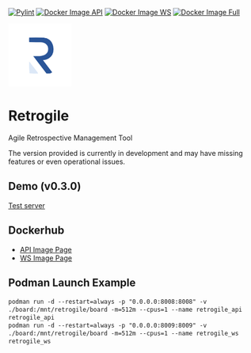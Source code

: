 [![Pylint](https://github.com/Anoniji/retrogile/actions/workflows/pylint.yml/badge.svg)](https://github.com/Anoniji/retrogile/actions/workflows/pylint.yml)
[![Docker Image API](https://github.com/Anoniji/retrogile/actions/workflows/docker-image-api.yml/badge.svg)](https://github.com/Anoniji/retrogile/actions/workflows/docker-image-api.yml)
[![Docker Image WS](https://github.com/Anoniji/retrogile/actions/workflows/docker-image-ws.yml/badge.svg)](https://github.com/Anoniji/retrogile/actions/workflows/docker-image-ws.yml)
[![Docker Image Full](https://github.com/Anoniji/retrogile/actions/workflows/docker-image-full.yml/badge.svg)](https://github.com/Anoniji/retrogile/actions/workflows/docker-image-full.yml)

![alt text](https://github.com/Anoniji/retrogile/blob/main/img/favicon.png?raw=true)

# Retrogile
Agile Retrospective Management Tool

The version provided is currently in development and may have missing features or even operational issues.

## Demo (v0.3.0)
[Test server](https://retrogile.anoniji.dev)

## Dockerhub
- [API Image Page](https://hub.docker.com/repository/docker/anoniji/retrogile_api/general)
- [WS Image Page](https://hub.docker.com/repository/docker/anoniji/retrogile_ws/general)

## Podman Launch Example
```
podman run -d --restart=always -p "0.0.0.0:8008:8008" -v ./board:/mnt/retrogile/board -m=512m --cpus=1 --name retrogile_api retrogile_api
podman run -d --restart=always -p "0.0.0.0:8009:8009" -v ./board:/mnt/retrogile/board -m=512m --cpus=1 --name retrogile_ws retrogile_ws
```
